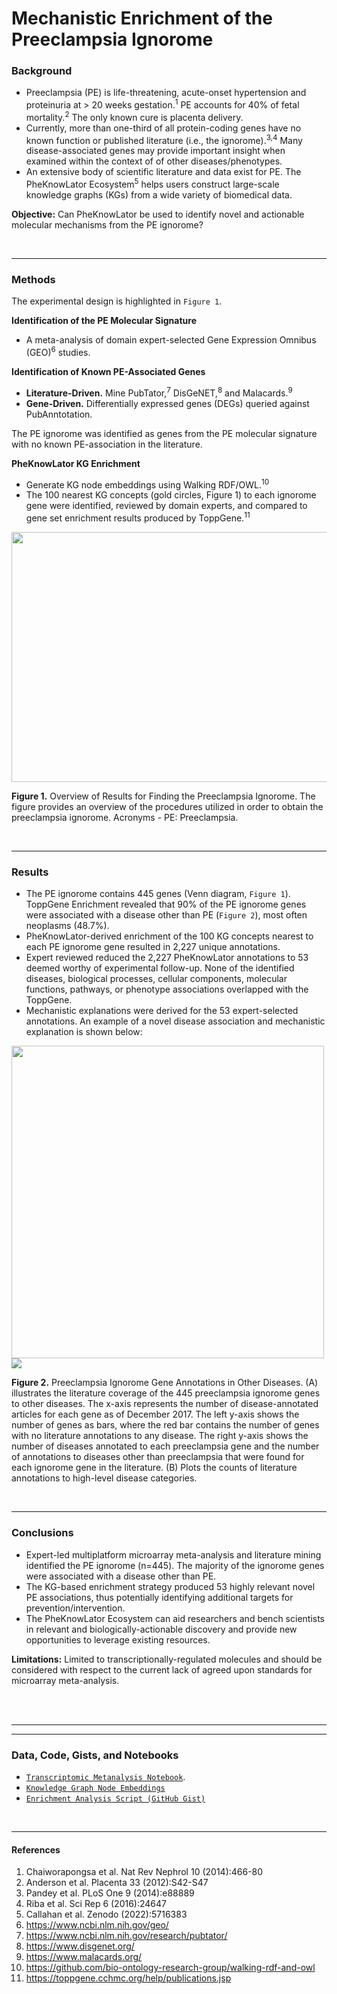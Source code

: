 # Mechanistic Enrichment of the Preeclampsia Ignorome

### Background
- Preeclampsia (PE) is life-threatening, acute-onset hypertension and proteinuria at > 20 weeks gestation.<sup>1</sup> PE accounts for 40% of fetal mortality.<sup>2</sup> The only known cure is placenta delivery.  
- Currently, more than one-third of all protein-coding genes have no known function or published literature (i.e., the ignorome).<sup>3,4</sup> Many disease-associated genes may provide important insight when examined within the context of of other diseases/phenotypes.  
- An extensive body of scientific literature and data exist for PE. The PheKnowLator Ecosystem<sup>5</sup> helps users construct large-scale knowledge graphs (KGs) from a wide variety of biomedical data.

**Objective:** Can PheKnowLator be used to identify novel and actionable molecular mechanisms from the PE ignorome?

<br>  

___

### Methods  
The experimental design is highlighted in `Figure 1`.

**Identification of the PE Molecular Signature**
- A meta-analysis of domain expert-selected Gene Expression Omnibus (GEO)<sup>6</sup> studies. 

**Identification of Known PE-Associated Genes**  
- **Literature-Driven.** Mine PubTator,<sup>7</sup> DisGeNET,<sup>8</sup> and Malacards.<sup>9</sup>  
- **Gene-Driven.** Differentially expressed genes (DEGs) queried against PubAnntotation.

The PE ignorome was identified as genes from the PE molecular signature with no known PE-association in the literature. 

**PheKnowLator KG Enrichment**
- Generate KG node embeddings using Walking RDF/OWL.<sup>10</sup>  
- The 100 nearest KG concepts (gold circles, Figure 1) to each ignorome gene were identified, reviewed by domain experts, and compared to gene set enrichment results produced by ToppGene.<sup>11</sup>

<img src="https://user-images.githubusercontent.com/8030363/177888222-0c5c5113-08d8-4603-86f9-49c8a29c61e2.png" width="600" height="400"/>

**Figure 1.** Overview of Results for Finding the Preeclampsia Ignorome. The figure provides an overview of the procedures utilized in order to obtain the preeclampsia ignorome. Acronyms - PE: Preeclampsia.

<br>

___

### Results  
- The PE ignorome contains 445 genes (Venn diagram, `Figure 1`). ToppGene Enrichment revealed that 90% of the PE ignorome genes were associated with a disease other than PE (`Figure 2`), most often neoplasms (48.7%).  
- PheKnowLator-derived enrichment of the 100 KG concepts nearest to each PE ignorome gene resulted in 2,227 unique annotations.  
- Expert reviewed reduced the 2,227 PheKnowLator annotations to 53 deemed worthy of experimental follow-up. None of the identified diseases, biological processes, cellular components, molecular functions, pathways, or phenotype associations overlapped with the ToppGene.  
- Mechanistic explanations were derived for the 53 expert-selected annotations. An example of a novel disease association and mechanistic explanation is shown below:  
<img width="500" src="https://user-images.githubusercontent.com/8030363/177889687-c32c8e88-e12d-4453-abe3-ebc1214b2fbd.png">

<img src="https://user-images.githubusercontent.com/8030363/177890243-50a40fe7-93a9-49f2-b7c2-a1ef57eaa32e.png"/>

**Figure 2.** Preeclampsia Ignorome Gene Annotations in Other Diseases. (A) illustrates the literature coverage of the 445 preeclampsia ignorome genes to other diseases. The x-axis represents the number of disease-annotated articles for each gene as of December 2017. The left y-axis shows the number of genes as bars, where the red bar contains the number of genes with no literature annotations to any disease. The right y-axis shows the number of diseases annotated to each preeclampsia gene and the number of annotations to diseases other than preeclampsia that were found for each ignorome gene in the literature. (B) Plots the counts of literature annotations to high-level disease categories.

<br>

___

### Conclusions
- Expert-led multiplatform microarray meta-analysis and literature mining identified the PE ignorome (n=445). The majority of the ignorome genes were associated with a disease other than PE.  
- The KG-based enrichment strategy produced 53 highly relevant novel PE associations, thus potentially identifying additional targets for prevention/intervention.  
- The PheKnowLator Ecosystem can aid researchers and bench scientists in relevant and biologically-actionable discovery and provide new opportunities to leverage existing resources.

**Limitations:** Limited to transcriptionally-regulated molecules and should be considered with respect to the current lack of agreed upon standards for microarray meta-analysis.

<br><br>

____
____

### Data, Code, Gists, and Notebooks
- [`Transcriptomic Metanalysis Notebook`](https://github.com/callahantiff/ignorenet/blob/master/notebooks/Biohackathon_GEO_Full_pipeline.nb.html). 
- [`Knowledge Graph Node Embeddings`](https://zenodo.org/record/3830982/files/embeddings.zip)  
- [`Enrichment Analysis Script (GitHub Gist)`](https://gist.github.com/callahantiff/86d174f27838b5a6d243859fdd3b8e1b)


<br>

___

#### References
1. Chaiworapongsa et al. Nat Rev Nephrol 10 (2014):466-80 
2. Anderson et al. Placenta 33 (2012):S42-S47 
3. Pandey et al. PLoS One 9 (2014):e88889 
4. Riba et al. Sci Rep 6 (2016):24647 
5. Callahan et al. Zenodo (2022):5716383 
6. https://www.ncbi.nlm.nih.gov/geo/   
7. https://www.ncbi.nlm.nih.gov/research/pubtator/    
8. https://www.disgenet.org/   
9. https://www.malacards.org/   
10. https://github.com/bio-ontology-research-group/walking-rdf-and-owl   
11. https://toppgene.cchmc.org/help/publications.jsp

